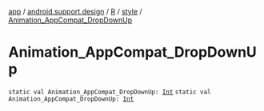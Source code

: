 [app](../../../index.md) / [android.support.design](../../index.md) / [R](../index.md) / [style](index.md) / [Animation_AppCompat_DropDownUp](./-animation_-app-compat_-drop-down-up.md)

# Animation_AppCompat_DropDownUp

`static val Animation_AppCompat_DropDownUp: `[`Int`](https://kotlinlang.org/api/latest/jvm/stdlib/kotlin/-int/index.html)
`static val Animation_AppCompat_DropDownUp: `[`Int`](https://kotlinlang.org/api/latest/jvm/stdlib/kotlin/-int/index.html)
